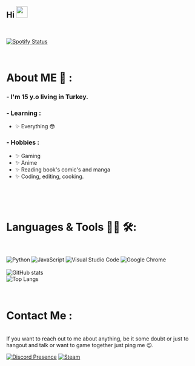 
## Hi <img src="https://raw.githubusercontent.com/iampavangandhi/iampavangandhi/master/gifs/Hi.gif" width="30px">

</br>

[![Spotify Status](https://spotify-github-profile.vercel.app/api/view?uid=31pkcjesgpgx5nz7pnfy53x6ktgm&cover_image=true&theme=compact&show_offline=false&background_color=121212&interchange=false)](https://github.com/kittinan/spotify-github-profile)

</br>


# About ME 💬 :

### - I'm 15 y.o living in Turkey.


### - Learning :
- ✨ Everything 😳

### - Hobbies : 
- ✨ Gaming
- ✨ Anime
- ✨ Reading book's comic's and manga
- ✨ Coding, editing, cooking.

</br>
</br>
</br>



# Languages & Tools 👨‍💻 🛠:
</br>

<p align="center">

<!-- For more icons please follow  https://github.com/MikeCodesDotNET/ColoredBadges -->
![Python](https://img.shields.io/badge/python-3670A0?style=for-the-badge&logo=python&logoColor=ffdd54)
![JavaScript](https://img.shields.io/badge/javascript-%23323330.svg?style=for-the-badge&logo=javascript&logoColor=%23F7DF1E)
![Visual Studio Code](https://img.shields.io/badge/Visual%20Studio%20Code-0078d7.svg?style=for-the-badge&logo=visual-studio-code&logoColor=white)
![Google Chrome](https://img.shields.io/badge/Google%20Chrome-4285F4?style=for-the-badge&logo=GoogleChrome&logoColor=white)
</br>
</br>
![GitHub stats](https://github-readme-stats.vercel.app/api?username=YiitWT&show_icons=true&theme=tokyonight)
</br>
![Top Langs](https://github-readme-stats.vercel.app/api/top-langs/?username=YiitWT&show_icons=true&theme=tokyonight)
</p>
</br>

# Contact Me :

<p>
</br>
If you want to reach out to me about anything, be it some doubt or just to hangout and talk or want to game together just ping me 😉.

[![Discord Presence](https://img.shields.io/badge/Discord-%235865F2.svg?style=for-the-badge&logo=discord&logoColor=white)](https://discord.gg/taTJYEFQAt)
[![Steam](https://img.shields.io/badge/steam-%23000000.svg?style=for-the-badge&logo=steam&logoColor=white)](https://steamcommunity.com/id/YiitWasTaken/)
 </p>
 


</br>
</br>



<p align="center" >  
  
  </p>

